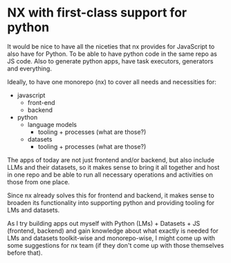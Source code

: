 # NX with first-class support for python

It would be nice to have all the niceties that nx provides for JavaScript to also have for Python. To be able to have python code in the same repo as JS code. Also to generate python apps, have task executors, generators and everything.

Ideally, to have one monorepo (nx) to cover all needs and necessities for:

- javascript
    - front-end
    - backend
- python
    - language models
        - tooling + processes (what are those?)
    - datasets
        - tooling + processes (what are those?)

The apps of today are not just frontend and/or backend, but also include LLMs and their datasets, so it makes sense to bring it all together and host in one repo and be able to run all necessary operations and activities on those from one place.

Since nx already solves this for frontend and backend, it makes sense to broaden its functionality into supporting python and providing tooling for LMs and datasets.

As I try building apps out myself with Python (LMs) + Datasets + JS (frontend, backend) and gain knowledge about what exactly is needed for LMs and datasets toolkit-wise and monorepo-wise, I might come up with some suggestions for nx team (if they don't come up with those themselves before that).